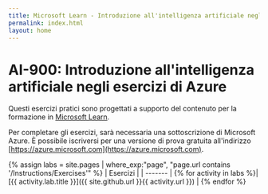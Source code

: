 ```yaml
---
title: Microsoft Learn - Introduzione all'intelligenza artificiale negli esercizi di Azure
permalink: index.html
layout: home
---
```


# AI-900: Introduzione all'intelligenza artificiale negli esercizi di Azure

Questi esercizi pratici sono progettati a supporto del contenuto per la formazione in [Microsoft Learn](https://docs.microsoft.com/training/).

Per completare gli esercizi, sarà necessaria una sottoscrizione di Microsoft Azure. È possibile iscriversi per una versione di prova gratuita all'indirizzo [https://azure.microsoft.com](https://azure.microsoft.com).

{% assign labs = site.pages | where_exp:"page", "page.url contains '/Instructions/Exercises'" %}
| Esercizi |
| ------- | 
{% for activity in labs  %}| [{{ activity.lab.title }}]({{ site.github.url }}{{ activity.url }}) |
{% endfor %}
